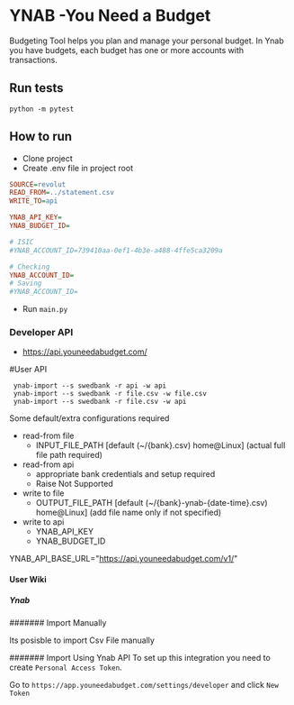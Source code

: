 # YNAB -You Need a Budget

Budgeting Tool helps you plan and manage your personal budget.
In Ynab you have budgets, each budget has one or more accounts with transactions.

## Run tests

    python -m pytest

## How to run

* Clone project
* Create .env file in project root

```ini
SOURCE=revolut
READ_FROM=../statement.csv
WRITE_TO=api

YNAB_API_KEY=
YNAB_BUDGET_ID=

# ISIC
#YNAB_ACCOUNT_ID=739410aa-0ef1-4b3e-a488-4ffe5ca3209a

# Checking
YNAB_ACCOUNT_ID=
# Saving
#YNAB_ACCOUNT_ID=
```  

* Run `main.py` 

### Developer API

* https://api.youneedabudget.com/    
    
    
#User API
 
     ynab-import --s swedbank -r api -w api
     ynab-import --s swedbank -r file.csv -w file.csv
     ynab-import --s swedbank -r file.csv -w api
 
 Some default/extra configurations required
 
 * read-from file
    * INPUT_FILE_PATH [default (~/{bank}.csv) home@Linux] (actual full file path required)
 * read-from api
    * appropriate bank credentials and setup required
    * Raise Not Supported
 * write to file 
    * OUTPUT_FILE_PATH [default (~/{bank}-ynab-{date-time}.csv) home@Linux] (add file name only if not specified)
 * write to api 
    * YNAB_API_KEY
    * YNAB_BUDGET_ID

YNAB_API_BASE_URL="https://api.youneedabudget.com/v1/"



#### User Wiki


##### Ynab 

####### Import Manually

Its posisble to import Csv File manually


####### Import Using Ynab API
To set up this integration you need to create `Personal Access Token`.

Go to `https://app.youneedabudget.com/settings/developer` and click `New Token` 
